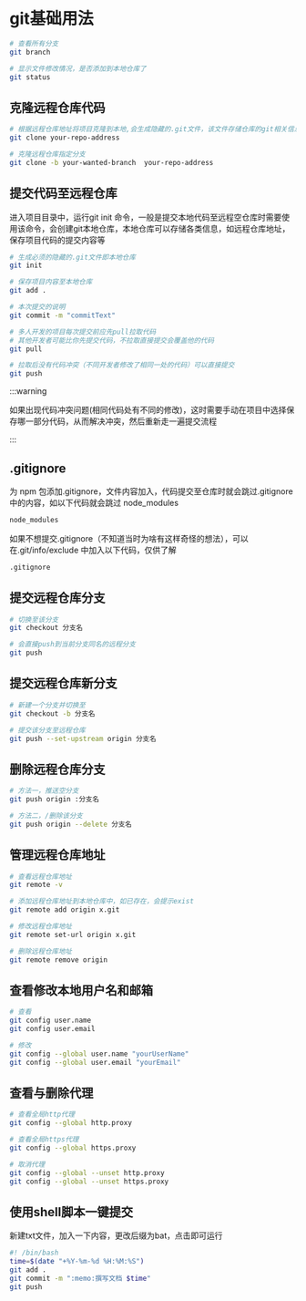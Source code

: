 # git基础用法

```bash
# 查看所有分支
git branch 

# 显示文件修改情况，是否添加到本地仓库了
git status 
```



## 克隆远程仓库代码

```bash
# 根据远程仓库地址将项目克隆到本地,会生成隐藏的.git文件，该文件存储仓库的git相关信息
git clone your-repo-address

# 克隆远程仓库指定分支
git clone -b your-wanted-branch  your-repo-address
```

## 提交代码至远程仓库

进入项目目录中，运行git init 命令，一般是提交本地代码至远程空仓库时需要使用该命令，会创建git本地仓库，本地仓库可以存储各类信息，如远程仓库地址，保存项目代码的提交内容等

```bash
# 生成必须的隐藏的.git文件即本地仓库
git init   

# 保存项目内容至本地仓库
git add . 

# 本次提交的说明
git commit -m "commitText" 

# 多人开发的项目每次提交前应先pull拉取代码
# 其他开发者可能比你先提交代码，不拉取直接提交会覆盖他的代码
git pull  

# 拉取后没有代码冲突（不同开发者修改了相同一处的代码）可以直接提交
git push  
```

:::warning

如果出现代码冲突问题(相同代码处有不同的修改)，这时需要手动在项目中选择保存哪一部分代码，从而解决冲突，然后重新走一遍提交流程

:::

## .gitignore

为 npm 包添加.gitignore，文件内容加入，代码提交至仓库时就会跳过.gitignore 中的内容，如以下代码就会跳过 node_modules

```bash
node_modules
```

如果不想提交.gitignore（不知道当时为啥有这样奇怪的想法），可以在.git/info/exclude 中加入以下代码，仅供了解

```bash
.gitignore
```

## 提交远程仓库分支

```bash
# 切换至该分支
git checkout 分支名

# 会直接push到当前分支同名的远程分支
git push  
```

## 提交远程仓库新分支

```bash
# 新建一个分支并切换至
git checkout -b 分支名  

# 提交该分支至远程仓库
git push --set-upstream origin 分支名  
```

## 删除远程仓库分支

```bash
# 方法一，推送空分支
git push origin :分支名

# 方法二，/删除该分支
git push origin --delete 分支名 
```

## 管理远程仓库地址

```bash
# 查看远程仓库地址
git remote -v 

# 添加远程仓库地址到本地仓库中，如已存在，会提示exist
git remote add origin x.git 

# 修改远程仓库地址
git remote set-url origin x.git 

# 删除远程仓库地址
git remote remove origin
```

## 查看修改本地用户名和邮箱

```bash
# 查看
git config user.name
git config user.email

# 修改
git config --global user.name "yourUserName"
git config --global user.email "yourEmail"
```

## 查看与删除代理

```bash
# 查看全局http代理
git config --global http.proxy

# 查看全局https代理
git config --global https.proxy

# 取消代理
git config --global --unset http.proxy
git config --global --unset https.proxy
```

## 使用shell脚本一键提交

新建txt文件，加入一下内容，更改后缀为bat，点击即可运行

```bash
#! /bin/bash
time=$(date "+%Y-%m-%d %H:%M:%S")
git add .
git commit -m ":memo:撰写文档 $time"
git push
```

